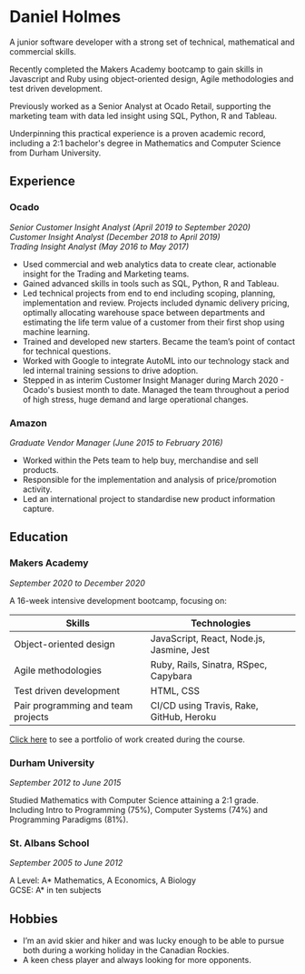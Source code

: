 # Daniel Holmes

A junior software developer with a strong set of technical, mathematical and commercial skills.

Recently completed the Makers Academy bootcamp to gain skills in Javascript and Ruby using object-oriented design, Agile methodologies and test driven development.

Previously worked as a Senior Analyst at Ocado Retail, supporting the marketing team with data led insight using SQL, Python, R and Tableau.

Underpinning this practical experience is a proven academic record, including a 2:1 bachelor's degree in Mathematics and Computer Science from Durham University.

## Experience

### Ocado
*Senior Customer Insight Analyst (April 2019 to September 2020)*  
*Customer Insight Analyst (December 2018 to April 2019)*  
*Trading Insight Analyst (May 2016 to May 2017)*  

- Used commercial and web analytics data to create clear, actionable insight for the Trading and Marketing teams.
- Gained advanced skills in tools such as SQL, Python, R and Tableau. 
- Led technical projects from end to end including scoping, planning, implementation and review. Projects included dynamic delivery pricing, optimally allocating warehouse space between departments and estimating the life term value of a customer from their first shop using machine learning.
- Trained and developed new starters. Became the team’s point of contact for technical questions.
- Worked with Google to integrate AutoML into our technology stack and led internal training sessions to drive adoption.
- Stepped in as interim Customer Insight Manager during March 2020 - Ocado's busiest month to date. Managed the team throughout a period of high stress, huge demand and large operational changes.

### Amazon 
*Graduate Vendor Manager (June 2015 to February 2016)*

- Worked within the Pets team to help buy, merchandise and sell products.
- Responsible for the implementation and analysis of price/promotion activity.
- Led an international project to standardise new product information capture.

## Education

### Makers Academy
*September 2020 to December 2020*

A 16-week intensive development bootcamp, focusing on:

|  Skills | Technologies   |
|--------|-----|
| Object-oriented design | JavaScript, React, Node.js, Jasmine, Jest |
|  Agile methodologies | Ruby, Rails, Sinatra, RSpec, Capybara |
| Test driven development | HTML, CSS |
| Pair programming and team projects | CI/CD using Travis, Rake, GitHub, Heroku |

[Click here](Portfolio.md) to see a portfolio of work created during the course.



### Durham University
*September 2012 to June 2015*

Studied Mathematics with Computer Science attaining a 2:1 grade.  
Including Intro to Programming (75%), Computer Systems (74%) and Programming Paradigms (81%).

 ### St. Albans School
 *September 2005 to June 2012*

A Level: A* Mathematics, A Economics, A Biology  
GCSE: A* in ten subjects

## Hobbies

- I’m an avid skier and hiker and was lucky enough to be able to pursue both during a working holiday in the Canadian Rockies.
- A keen chess player and always looking for more opponents.
